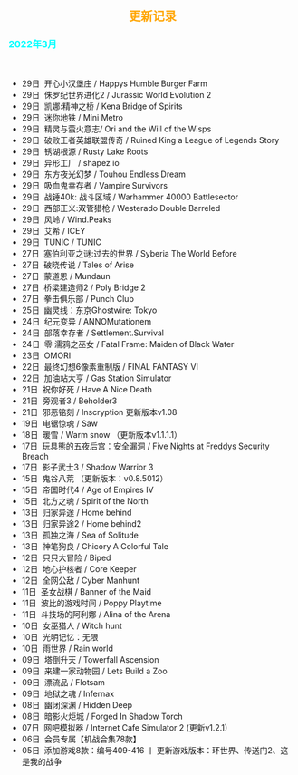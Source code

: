 <head>
          <!-- Place your kit's code here -->
          <script src="https://kit.fontawesome.com/911b022eab.js" crossorigin="anonymous"></script>
</head>

<h2><center><i class="fa-regular fa-calendar-days"></i> &nbsp;<font color=orange>更新记录</font><center></h2>

<h3><font color=cyan>2022年3月</font></h3><br>

* 29日&nbsp;&nbsp;开心小汉堡庄 / Happys Humble Burger Farm
* 29日&nbsp;&nbsp;侏罗纪世界进化2 / Jurassic World Evolution 2
* 29日&nbsp;&nbsp;凯娜:精神之桥 / Kena Bridge of Spirits
* 29日&nbsp;&nbsp;迷你地铁 / Mini Metro
* 29日&nbsp;&nbsp;精灵与萤火意志/ Ori and the Will of the Wisps
* 29日&nbsp;&nbsp;破败王者英雄联盟传奇 / Ruined King a League of Legends Story
* 29日&nbsp;&nbsp;锈湖根源 / Rusty Lake Roots
* 29日&nbsp;&nbsp;异形工厂 / shapez io
* 29日&nbsp;&nbsp;东方夜光幻梦 / Touhou Endless Dream
* 29日&nbsp;&nbsp;吸血鬼幸存者 / Vampire Survivors
* 29日&nbsp;&nbsp;战锤40k: 战斗区域 / Warhammer 40000 Battlesector
* 29日&nbsp;&nbsp;西部正义:双管猎枪 / Westerado Double Barreled
* 29日&nbsp;&nbsp;风岭 / Wind.Peaks
* 29日&nbsp;&nbsp;艾希 / ICEY
* 29日&nbsp;&nbsp;TUNIC / TUNIC
* 27日&nbsp;&nbsp;塞伯利亚之谜:过去的世界 / Syberia The World Before
* 27日&nbsp;&nbsp;破晓传说 / Tales of Arise
* 27日&nbsp;&nbsp;蒙道恩 / Mundaun
* 27日&nbsp;&nbsp;桥梁建造师2 / Poly Bridge 2
* 27日&nbsp;&nbsp;拳击俱乐部 / Punch Club
* 25日&nbsp;&nbsp;幽灵线：东京Ghostwire: Tokyo
* 24日&nbsp;&nbsp;纪元变异 / ANNOMutationem
* 24日&nbsp;&nbsp;部落幸存者 / Settlement.Survival
* 24日&nbsp;&nbsp;零 濡鸦之巫女 / Fatal Frame: Maiden of Black Water
* 23日&nbsp;&nbsp;OMORI
* 22日&nbsp;&nbsp;最终幻想6像素重制版 / FINAL FANTASY VI
* 22日&nbsp;&nbsp;加油站大亨 / Gas Station Simulator
* 21日&nbsp;&nbsp;祝你好死 / Have A Nice Death
* 21日&nbsp;&nbsp;旁观者3 / Beholder3
* 21日&nbsp;&nbsp;邪恶铭刻 / Inscryption 更新版本v1.08
* 19日&nbsp;&nbsp;电锯惊魂 / Saw
* 18日&nbsp;&nbsp;暖雪 / Warm snow （更新版本v1.1.1.1）
* 17日&nbsp;&nbsp;玩具熊的五夜后宫：安全漏洞 / Five Nights at Freddys Security Breach
* 17日&nbsp;&nbsp;影子武士3 / Shadow Warrior 3
* 15日&nbsp;&nbsp;鬼谷八荒 （更新版本：v0.8.5012）
* 15日&nbsp;&nbsp;帝国时代4 / Age of Empires IV
* 15日&nbsp;&nbsp;北方之魂 / Spirit of the North
* 13日&nbsp;&nbsp;归家异途 / Home behind
* 13日&nbsp;&nbsp;归家异途2 / Home behind2
* 13日&nbsp;&nbsp;孤独之海 / Sea of Solitude
* 13日&nbsp;&nbsp;神笔狗良 / Chicory A Colorful Tale
* 12日&nbsp;&nbsp;只只大冒险 / Biped
* 12日&nbsp;&nbsp;地心护核者 / Core Keeper
* 12日&nbsp;&nbsp;全网公敌 / Cyber Manhunt
* 11日&nbsp;&nbsp;圣女战棋 / Banner of the Maid
* 11日&nbsp;&nbsp;波比的游戏时间 / Poppy Playtime
* 11日&nbsp;&nbsp;斗技场的阿利娜 / Alina of the Arena
* 10日&nbsp;&nbsp;女巫猎人 / Witch hunt
* 10日&nbsp;&nbsp;光明记忆：无限
* 10日&nbsp;&nbsp;雨世界 / Rain world
* 09日&nbsp;&nbsp;塔倒升天 / Towerfall Ascension
* 09日&nbsp;&nbsp;来建一家动物园 / Lets Build a Zoo
* 09日&nbsp;&nbsp;漂流品 / Flotsam
* 09日&nbsp;&nbsp;地狱之魂 / Infernax
* 08日&nbsp;&nbsp;幽闭深渊 / Hidden Deep
* 08日&nbsp;&nbsp;暗影火炬城 / Forged In Shadow Torch
* 07日&nbsp;&nbsp;网吧模拟器 / Internet Cafe Simulator 2 (更新v1.2.1)
* 06日&nbsp;&nbsp;会员专属【机战合集78款】
* 05日&nbsp;&nbsp;添加游戏8款：编号409-416 丨 更新游戏版本：环世界、传送门2、这是我的战争